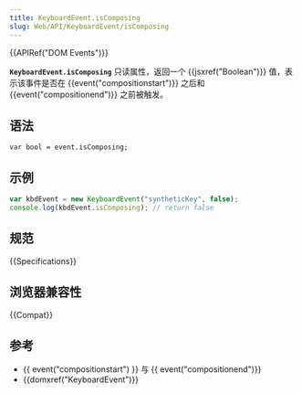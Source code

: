 ```yaml
---
title: KeyboardEvent.isComposing
slug: Web/API/KeyboardEvent/isComposing
---
```

{{APIRef("DOM Events")}}

**`KeyboardEvent.isComposing`** 只读属性，返回一个 {{jsxref("Boolean")}} 值，表示该事件是否在 {{event("compositionstart")}} 之后和 {{event("compositionend")}} 之前被触发。

## 语法

```plain
var bool = event.isComposing;
```

## 示例

```js
var kbdEvent = new KeyboardEvent("syntheticKey", false);
console.log(kbdEvent.isComposing); // return false
```

## 规范

{{Specifications}}

## 浏览器兼容性

{{Compat}}

## 参考

- {{ event("compositionstart") }} 与 {{ event("compositionend")}}
- {{domxref("KeyboardEvent")}}
